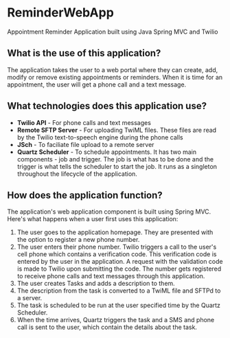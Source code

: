 # ReminderWebApp
Appointment Reminder Application built using Java Spring MVC and Twilio

## What is the use of this application?

The application takes the user to a web portal where they can create, add, modify or remove existing appointments or reminders. 
When it is time for an appointment, the user will get a phone call and a text message.

## What technologies does this application use?
* **Twilio API** - For phone calls and text messages
* **Remote SFTP Server** - For uploading TwiML files. These files are read by the Twilio text-to-speech engine during the phone calls
* **JSch** - To faciliate file upload to a remote server
* **Quartz Scheduler** - To schedule appointments. It has two main components - job and trigger. The job is what has to be done and the 
  trigger is what tells the scheduler to start the job. It runs as a singleton throughout the lifecycle of the application.

## How does the application function?

The application's web application component is built using Spring MVC. Here's what happens when a user first uses this application:
1. The user goes to the application homepage. They are presented with the option to register a new phone number.
2. The user enters their phone number. Twilio triggers a call to the user's cell phone which contains a verification code.
  This verification code is entered by the user in the application. A request with the validation code is made to Twilio upon submitting the code. 
  The number gets registered to receive phone calls and text messages through this application.
3. The user creates Tasks and adds a description to them.
4. The description from the task is converted to a TwiML file and SFTPd to a server.
5. The task is scheduled to be run at the user specified time by the Quartz Scheduler.
6. When the time arrives, Quartz triggers the task and a SMS and phone call is sent to the user, which contain the details about the task.


